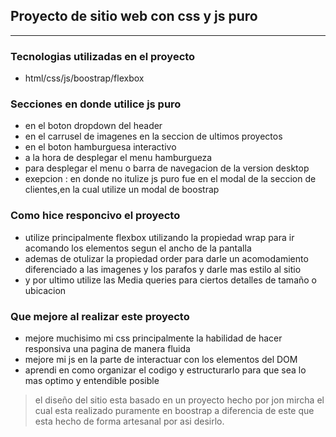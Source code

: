 ## Proyecto de sitio web con css y js puro
---
### Tecnologias utilizadas en el proyecto
- html/css/js/boostrap/flexbox



###  Secciones en donde utilice js puro
- en el boton dropdown del header 
- en el carrusel de imagenes en la seccion de ultimos proyectos
- en el boton hamburguesa interactivo 
- a la hora de desplegar el menu hamburgueza
- para desplegar el menu o barra de navegacion de la version desktop
- exepcion : en donde no itulize js puro fue en el modal de la seccion de clientes,en la cual utilize un modal de boostrap

### Como hice responcivo el proyecto
- utilize principalmente flexbox utilizando la propiedad wrap para ir acomando los elementos segun el ancho de la pantalla
- ademas de otulizar la propiedad order para darle un acomodamiento diferenciado a las imagenes y los parafos y darle mas estilo al sitio
- y por ultimo utilize las Media queries para ciertos detalles de tamaño o ubicacion

### Que mejore al realizar este proyecto
- mejore muchisimo mi css principalmente la habilidad de hacer responsiva una pagina de manera fluida
- mejore mi js en la parte de interactuar con los elementos del DOM 
- aprendi en como organizar el codigo  y estructurarlo para que sea lo mas optimo y entendible posible

> el diseño del sitio esta basado en un proyecto hecho por jon mircha el cual esta realizado puramente en boostrap a diferencia de este que esta hecho de forma artesanal por asi desirlo.
